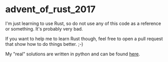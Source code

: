 # advent_of_rust_2017

I'm just learning to use Rust, so do not use any of this code as a reference or something.
It's probably very bad.

If you want to help me to learn Rust though, feel free to open a pull request that show how to do things better. ;-)

My "real" solutions are written in python and can be found [here](https://github.com/turysaz/advent_of_python_2017).
